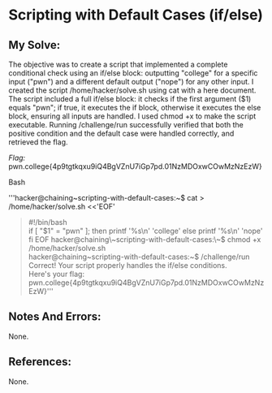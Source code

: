# Scripting with Default Cases (if/else)


## My Solve:
The objective was to create a script that implemented a complete conditional check using an if/else block: outputting "college" for a specific input ("pwn") and a different default output ("nope") for any other input.
I created the script /home/hacker/solve.sh using cat with a here document.
The script included a full if/else block: it checks if the first argument ($1) equals "pwn"; if true, it executes the if block, otherwise it executes the else block, ensuring all inputs are handled.
I used chmod +x to make the script executable.
Running /challenge/run successfully verified that both the positive condition and the default case were handled correctly, and retrieved the flag.

*Flag:* pwn.college{4p9tgtkqxu9iQ4BgVZnU7iGp7pd.01NzMDOxwCOwMzNzEzW}

Bash

'''hacker@chaining\~scripting-with-default-cases:~$ cat > /home/hacker/solve.sh <<'EOF'           
> #!/bin/bash                    
> if \[ "$1" = "pwn" ]; then         
>    printf '%s\n' 'college'                
> else                   
>    printf '%s\n' 'nope'             
> fi        
> EOF      
hacker@chaining\~scripting-with-default-cases:\~$ chmod +x /home/hacker/solve.sh        
hacker@chaining\~scripting-with-default-cases:\~$ /challenge/run             
Correct! Your script properly handles the if/else conditions.          
Here's your flag:       
pwn.college{4p9tgtkqxu9iQ4BgVZnU7iGp7pd.01NzMDOxwCOwMzNzEzW}''' 


## Notes And Errors:
None.

## References:
None.







